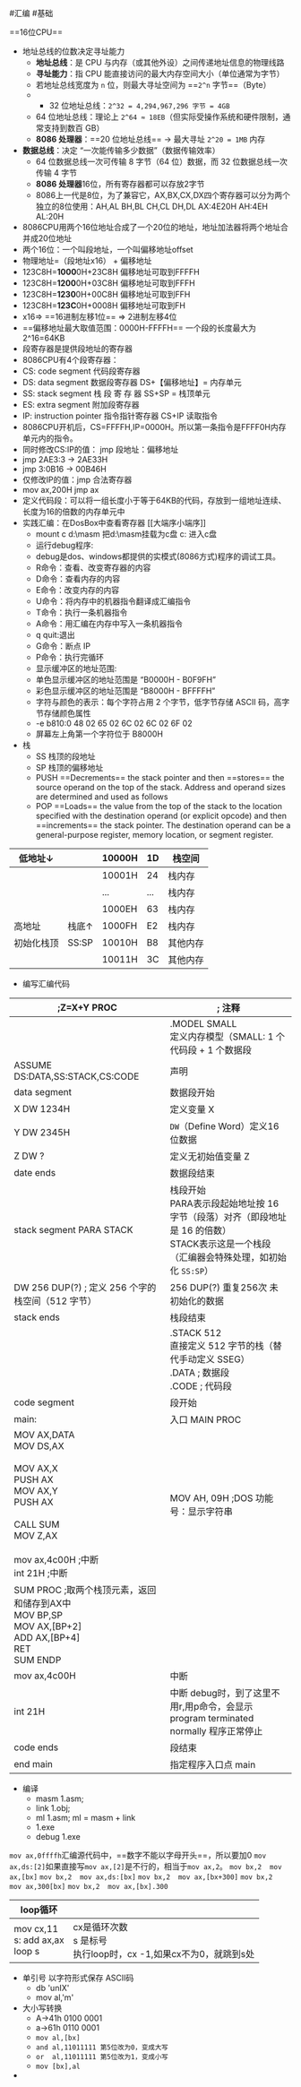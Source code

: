 #汇编 #基础 

==16位CPU==
- 地址总线的位数决定寻址能力
	- **地址总线**：是 CPU 与内存（或其他外设）之间传递地址信息的物理线路
	- **寻址能力**：指 CPU 能直接访问的最大内存空间大小（单位通常为字节）
	- 若地址总线宽度为 `n` 位，则最大寻址空间为 ==`2^n` 字节==（Byte）
	- - 32 位地址总线：`2^32 = 4,294,967,296 字节 = 4GB`
	- 64 位地址总线：理论上 `2^64 ≈ 18EB`（但实际受操作系统和硬件限制，通常支持到数百 GB）
	- **8086 处理器**：==20 位地址总线== → 最大寻址 `2^20 = 1MB` 内存
- **数据总线**：决定 “一次能传输多少数据”（数据传输效率）
	- 64 位数据总线一次可传输 8 字节（64 位）数据，而 32 位数据总线一次传输 4 字节
	- **8086 处理器**16位，所有寄存器都可以存放2字节
	- 8086上一代是8位，为了兼容它，AX,BX,CX,DX四个寄存器可以分为两个独立的8位使用：AH,AL  BH,BL  CH,CL  DH,DL   AX:4E20H  AH:4EH  AL:20H
- 8086CPU用两个16位地址合成了一个20位的地址，地址加法器将两个地址合并成20位地址
- 两个16位：一个叫段地址，一个叫偏移地址offset
- 物理地址=（段地址x16） + 偏移地址  
- 123C8H=**1000**0H+23C8H  偏移地址可取到FFFFH
- 123C8H=**1200**0H+03C8H  偏移地址可取到FFFH
- 123C8H=**1230**0H+00C8H  偏移地址可取到FFH
- 123C8H=**123C**0H+0008H  偏移地址可取到FH
- x16=>   ==16进制左移1位==     =>   2进制左移4位
-  ==偏移地址最大取值范围：0000H-FFFFH==  一个段的长度最大为2^16=64KB
- 段寄存器是提供段地址的寄存器
- 8086CPU有4个段寄存器：
- CS: code segment 代码段寄存器
- DS: data segment 数据段寄存器   DS+【偏移地址】= 内存单元
- SS: stack segment 栈 段 寄 存 器    SS+SP = 栈顶单元
- ES: extra segment 附加段寄存器
- IP: instruction pointer 指令指针寄存器     CS+IP 读取指令
- 8086CPU开机后，CS=FFFFH,IP=0000H。所以第一条指令是FFFF0H内存单元内的指令。
- 同时修改CS:IP的值： jmp 段地址：偏移地址
- jmp 2AE3:3   -> 2AE33H
- jmp 3:0B16   -> 00B46H
- 仅修改IP的值：jmp 合法寄存器
- mov ax,200H       jmp ax
- 定义代码段：可以将一组长度小于等于64KB的代码，存放到一组地址连续、长度为16的倍数的内存单元中
- 实践汇编：在DosBox中查看寄存器   [[大端序小端序]]
	- mount c d:\masm 把d:\masm挂载为c盘      c:  进入c盘  
	- 运行debug程序:
	- debug是dos、windows都提供的实模式(8086方式)程序的调试工具。
	- R命令：查看、改变寄存器的内容
	- D命令：查看内存的内容
	- E命令：改变内存的内容
	- U命令：将内存中的机器指令翻译成汇编指令
	- T命令：执行一条机器指令
	- A命令：用汇编在内存中写入一条机器指令
	- q quit:退出
	- G命令：断点  IP
	- P命令：执行完循环  
	- 显示缓冲区的地址范围:
	- 单色显示缓冲区的地址范围是 “B0000H - B0F9FH”
	- 彩色显示缓冲区的地址范围是 “B8000H - BFFFFH”
	- 字符与颜色的表示：每个字符占用 2 个字节，低字节存储 ASCII 码，高字节存储颜色属性
	- -e b810:0 48 02 65 02 6C 02 6C 02 6F 02
	- 屏幕左上角第一个字符位于 B8000H
- 栈
	- SS  栈顶的段地址
	- SP  栈顶的偏移地址
	- PUSH ==Decrements== the stack pointer and then ==stores== the source operand on the top of the stack. Address and operand sizes are determined and used as follows
	- POP ==Loads== the value from the top of the stack to the location specified with the destination operand (or explicit opcode) and then ==increments== the stack pointer. The destination operand can be a general-purpose register, memory location, or segment register.


| 低地址↓  |       | 10000H | 1D  | 栈空间  |
| ----- | ----- | ------ | --- | ---- |
|       |       | 10001H | 24  | 栈内存  |
|       |       | ...    | ... | 栈内存  |
|       |       | 1000EH | 63  | 栈内存  |
| 高地址   | 栈底↑   | 1000FH | E2  | 栈内存  |
| 初始化栈顶 | SS:SP | 10010H | B8  | 其他内存 |
|       |       | 10011H | 3C  | 其他内存 |


- 编写汇编代码


| ;Z=X+Y PROC                                                                                                                                                                                                                                        | ;  注释                                                                                         |
| -------------------------------------------------------------------------------------------------------------------------------------------------------------------------------------------------------------------------------------------------- | --------------------------------------------------------------------------------------------- |
|                                                                                                                                                                                                                                                    | .MODEL SMALL <br>定义内存模型（SMALL: 1 个代码段 + 1 个数据段                                                |
| ASSUME DS:DATA,SS:STACK,CS:CODE                                                                                                                                                                                                                    | 声明                                                                                            |
| data segment                                                                                                                                                                                                                                       | 数据段开始                                                                                         |
| X    DW 1234H                                                                                                                                                                                                                                      | 定义变量 X                                                                                        |
| Y    DW 2345H                                                                                                                                                                                                                                      | `DW`（Define Word）定义16位数据                                                                      |
| Z    DW ?                                                                                                                                                                                                                                          | 定义无初始值变量 Z                                                                                    |
| date ends                                                                                                                                                                                                                                          | 数据段结束                                                                                         |
| stack segment PARA STACK                                                                                                                                                                                                                           | 栈段开始<br>PARA表示段起始地址按 ​​16 字节（段落）对齐​（即段地址是 16 的倍数）<br>STACK表示这是一个 ​栈段​​（汇编器会特殊处理，如初始化 `SS:SP`） |
| DW 256 DUP(?) ; 定义 256 个字的栈空间（512 字节）                                                                                                                                                                                                              | 256 DUP(?) 重复256次 未初始化的数据                                                                     |
| stack ends                                                                                                                                                                                                                                         | 栈段结束                                                                                          |
|                                                                                                                                                                                                                                                    | .STACK 512 <br>直接定义 512 字节的栈（替代手动定义 SSEG）<br>.DATA ; 数据段<br>.CODE ; 代码段                       |
| code segment                                                                                                                                                                                                                                       | 段开始                                                                                           |
| main:                                                                                                                                                                                                                                              | 入口   MAIN PROC                                                                                |
| MOV    AX,DATA<br>         MOV    DS,AX<br><br>         MOV    AX,X<br>         PUSH   AX<br>         MOV    AX,Y<br>         PUSH   AX<br><br>         CALL   SUM<br>         MOV    Z,AX<br><br>		 mov ax,4c00H ;中断<br>		 int 21H            ;中断 | MOV AH, 09H ;DOS 功能号：显示字符串                                                                    |
| SUM PROC ;取两个栈顶元素，返回和储存到AX中<br>         MOV    BP,SP<br>         MOV    AX,[BP+2]<br>         ADD    AX,[BP+4]<br>         RET<br>SUM ENDP                                                                                                         |                                                                                               |
| mov ax,4c00H                                                                                                                                                                                                                                       | 中断                                                                                            |
| int 21H                                                                                                                                                                                                                                            | 中断  debug时，到了这里不用r,用p命令，会显示program terminated normally 程序正常停止                                 |
| code ends                                                                                                                                                                                                                                          | 段结束                                                                                           |
| end main                                                                                                                                                                                                                                           | 指定程序入口点 main                                                                                  |

- 编译
	- masm 1.asm;
	- link 1.obj;
	- ml 1.asm;  ml = masm + link
	- 1.exe
	- debug 1.exe

`mov ax,0ffffh`汇编源代码中，==数字不能以字母开头==，所以要加0
`mov ax,ds:[2]`如果直接写`mov ax,[2]`是不行的，相当于`mov ax,2`。
`mov bx,2  mov ax,[bx]`
`mov bx,2  mov ax,ds:[bx]`
`mov bx,2  mov ax,[bx+300]`
`mov bx,2  mov ax,300[bx]`
`mov bx,2  mov ax,[bx].300`




| loop循环                                 |                                                 |
| -------------------------------------- | ----------------------------------------------- |
| mov cx,11<br>s: add ax,ax<br>   loop s | cx是循环次数<br>s 是标号<br>执行loop时，cx -1,如果cx不为0，就跳到s处 |

- 单引号  以字符形式保存 ASCII码 
	- db 'unIX'   
	- mov al,'m'
- 大小写转换  
	- A->41h  0100 0001
	- a->61h  0110 0001
	- `mov al,[bx]`
	- `and al,11011111 第5位改为0，变成大写`
	- `or  al,11011111 第5位改为1，变成小写`
	- `mov [bx],al`
- 

